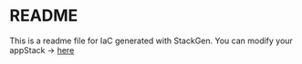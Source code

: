 # README
This is a readme file for IaC generated with StackGen.
You can modify your appStack -> [here](http://main.dev.stackgen.com/appstacks/3205d2c5-dcd5-4eb5-ba82-215a257764ee)
